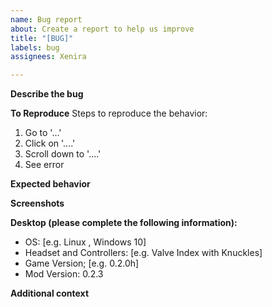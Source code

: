 ```yaml
---
name: Bug report
about: Create a report to help us improve
title: "[BUG]"
labels: bug
assignees: Xenira

---
```


**Describe the bug**
<!-- A clear and concise description of what the bug is. -->

**To Reproduce**
Steps to reproduce the behavior:
1. Go to '...'
2. Click on '....'
3. Scroll down to '....'
4. See error

**Expected behavior**
<!-- A clear and concise description of what you expected to happen. -->

**Screenshots**
<!-- If applicable, add screenshots to help explain your problem. -->

**Desktop (please complete the following information):**
 - OS: [e.g. Linux <Distro and Version>, Windows 10]
 - Headset and Controllers: [e.g. Valve Index with Knuckles]
 - Game Version; [e.g. 0.2.0h]
 - Mod Version: 0.2.3 <!-- x-release-please-version -->

**Additional context**

<!-- Add any other context about the problem here. -->
<!-- Please attach the BepInEx log file (Techtonica/BepInEx/LogOutput.log) -->
